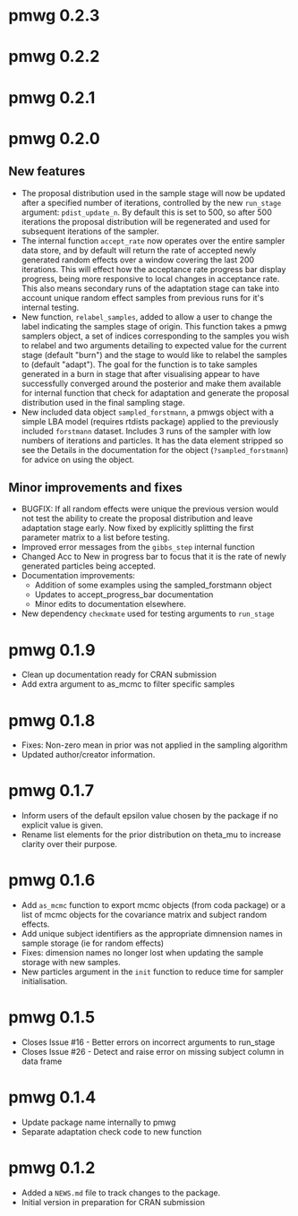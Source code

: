 # pmwg 0.2.3

# pmwg 0.2.2

# pmwg 0.2.1

# pmwg 0.2.0

## New features

* The proposal distribution used in the sample stage will now be updated after a specified number of iterations, controlled by the new `run_stage` argument: `pdist_update_n`. By default this is set to 500, so after 500 iterations the proposal distribution will be regenerated and used for subsequent iterations of the sampler.
* The internal function `accept_rate` now operates over the entire sampler data store, and by default will return the rate of accepted newly generated random effects over a window covering the last 200 iterations. This will effect how the acceptance rate progress bar display progress, being more responsive to local changes in acceptance rate. This also means secondary runs of the adaptation stage can take into account unique random effect samples from previous runs for it's internal testing.
* New function, `relabel_samples`, added to allow a user to change the label indicating the samples stage of origin. This function takes a pmwg samplers object, a set of indices corresponding to the samples you wish to relabel and two arguments detailing to expected value for the current stage (default "burn") and the stage to would like to relabel the samples to (default "adapt"). The goal for the function is to take samples generated in a burn in stage that after visualising appear to have successfully converged around the posterior and make them available for internal function that check for adaptation and generate the proposal distribution used in the final sampling stage.
* New included data object `sampled_forstmann`, a pmwgs object with a simple LBA model (requires rtdists package) applied to the previously included `forstmann` dataset. Includes 3 runs of the sampler with low numbers of iterations and particles. It has the data element stripped so see the Details in the documentation for the object (`?sampled_forstmann`) for advice on using the object.

## Minor improvements and fixes

* BUGFIX: If all random effects were unique the previous version would not test the ability to create the proposal distribution and leave adaptation stage early. Now fixed by explicitly splitting the first parameter matrix to a list before testing.
* Improved error messages from the `gibbs_step` internal function
* Changed Acc to New in progress bar to focus that it is the rate of newly generated particles being accepted.
* Documentation improvements:
  * Addition of some examples using the sampled_forstmann object
  * Updates to accept_progress_bar documentation
  * Minor edits to documentation elsewhere.
* New dependency `checkmate` used for testing arguments to `run_stage`

# pmwg 0.1.9

* Clean up documentation ready for CRAN submission
* Add extra argument to as_mcmc to filter specific samples

# pmwg 0.1.8

* Fixes: Non-zero mean in prior was not applied in the sampling algorithm
* Updated author/creator information.

# pmwg 0.1.7

* Inform users of the default epsilon value chosen by the package if no explicit value is given.
* Rename list elements for the prior distribution on theta_mu to increase clarity over their purpose.

# pmwg 0.1.6

* Add `as_mcmc` function to export mcmc objects (from coda package) or a list of mcmc objects for the covariance matrix and subject random effects.
* Add unique subject identifiers as the appropriate dimnension names in sample storage (ie for random effects)
* Fixes: dimension names no longer lost when updating the sample storage with new samples.
* New particles argument in the `init` function to reduce time for sampler initialisation.
 
# pmwg 0.1.5

* Closes Issue #16 - Better errors on incorrect arguments to run_stage
* Closes Issue #26 - Detect and raise error on missing subject column in data frame 

# pmwg 0.1.4

* Update package name internally to pmwg
* Separate adaptation check code to new function

# pmwg 0.1.2

* Added a `NEWS.md` file to track changes to the package.
* Initial version in preparation for CRAN submission
